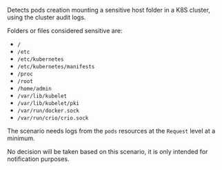 Detects pods creation mounting a sensitive host folder in a K8S cluster, using the cluster audit logs.

Folders or files considered sensitive are:
 - `/`
 - `/etc`
 - `/etc/kubernetes`
 - `/etc/kubernetes/manifests`
 - `/proc`
 - `/root`
 - `/home/admin`
 - `/var/lib/kubelet`
 - `/var/lib/kubelet/pki`
 - `/var/run/docker.sock` 
 - `/var/run/crio/crio.sock`

The scenario needs logs from the `pods` resources at the `Request` level at a minimum.

No decision will be taken based on this scenario, it is only intended for notification purposes.
